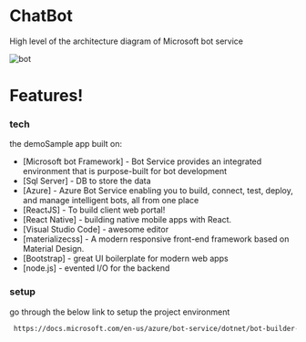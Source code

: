 # ChatBot
High level of the architecture diagram of Microsoft bot service

![bot](https://user-images.githubusercontent.com/42546837/45298653-d0b97580-b526-11e8-9867-6b696998a532.PNG)
 
#  Features!

  

### tech

the demoSample app built on:
* [Microsoft bot Framework] - Bot Service provides an integrated environment that is purpose-built for bot development
* [Sql Server] - DB to store the data
* [Azure] - Azure Bot Service enabling you to build, connect, test, deploy, and manage intelligent bots, all from one place
* [ReactJS] - To build client web portal!
* [React Native] - building native mobile apps with React.
* [Visual Studio Code] - awesome editor
* [materializecss] - A modern responsive front-end framework based on Material Design.
* [Bootstrap] - great UI boilerplate for modern web apps
* [node.js] - evented I/O for the backend

### setup

go through the below link to setup the project environment

```sh
 https://docs.microsoft.com/en-us/azure/bot-service/dotnet/bot-builder-dotnet-quickstart?view=azure-bot-service-3.0
```




